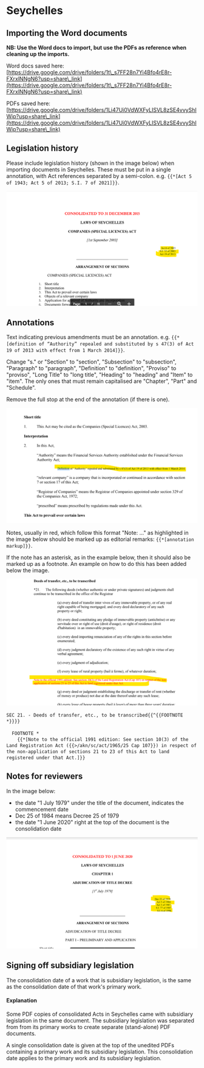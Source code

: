 # Seychelles

## Importing the Word documents

**NB: Use the Word docs to import, but use the PDFs as reference when cleaning up the imports.**

Word docs saved here:\
[https://drive.google.com/drive/folders/1t\_s7FF28n7Yi4Bfo4rE8r-FXrxlNNgN6?usp=share\_link](https://drive.google.com/drive/folders/1t\_s7FF28n7Yi4Bfo4rE8r-FXrxlNNgN6?usp=share\_link)

PDFs saved here:\
[https://drive.google.com/drive/folders/1Li47Ui0VdWXFyLISVL8zSE4vvyShIWip?usp=share\_link](https://drive.google.com/drive/folders/1Li47Ui0VdWXFyLISVL8zSE4vvyShIWip?usp=share\_link)



## Legislation history

Please include legislation history (shown in the image below) when importing documents in Seychelles. These must be put in a single annotation, with Act references separated by a semi-colon. e.g. `{{*[Act 5 of 1943; Act 5 of 2013; S.I. 7 of 2021]}}`.&#x20;

![](<../.gitbook/assets/Screenshot 2022-04-08 150556 (1).png>)

## Annotations

Text indicating previous amendments must be an annotation. e.g. `{{*[definition of “Authority” repealed and substituted by s 47(3) of Act 19 of 2013 with effect from 1 March 2014]}}`.

Change "s." or "Section" to "section", "Subsection" to "subsection", "Paragraph" to "paragraph",  "Definition" to "definition",  "Proviso" to "proviso", "Long Title" to "long title", "Heading" to "heading" and "Item" to "item". The only ones that must remain capitalised are "Chapter", "Part" and "Schedule".

Remove the full stop at the end of the annotation (if there is one).

![](<../.gitbook/assets/Screenshot 2022-04-07 161928 (2).png>)

Notes, usually in red, which follow this format "Note: ..." as highlighted in the image below should be marked up as editorial remarks: `{{*[annotation markup]}}`.

If the note has an asterisk, as in the example below, then it should also be marked up as a footnote. An example on how to do this has been added below the image.&#x20;

![](<../.gitbook/assets/annotation 1.png>)

```
SEC 21. - Deeds of transfer, etc., to be transcribed{{^{{FOOTNOTE *}}}}

  FOOTNOTE *
    {{*[Note to the official 1991 edition: See section 10(3) of the Land Registration Act ({{>/akn/sc/act/1965/25 Cap 107}}) in respect of the non-application of sections 21 to 23 of this Act to land registered under that Act.]}}

```

## Notes for reviewers&#x20;

In the image below:

* the date "1 July 1979" under the title of the document, indicates the commencement date
* Dec 25 of 1984 means Decree 25 of 1979
* the date "1 June 2020" right at the top of the document is the consolidation date

![](<../.gitbook/assets/image (208) (1) (1).png>)

## Signing off subsidiary legislation

The consolidation date of a work that is subsidiary legislation, is the same as the consolidation date of that work's primary work.&#x20;

#### Explanation

Some PDF copies of consolidated Acts in Seychelles came with subsidiary legislation in the same document. The subsidiary legislation was separated from from its primary works to create separate (stand-alone) PDF documents.&#x20;

A single consolidation date is given at the top of the unedited PDFs containing a primary work and its subsidiary legislation. This consolidation date applies to the primary work and its subsidiary legislation.
